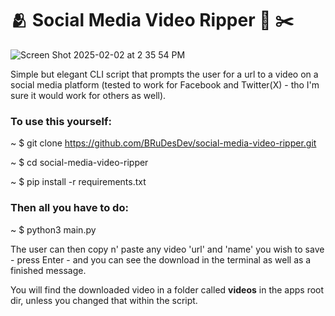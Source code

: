 # 🫂 Social Media Video Ripper 🎥 ✂️

![Screen Shot 2025-02-02 at 2 35 54 PM](https://github.com/user-attachments/assets/bc6c0bf0-8c7f-4324-a032-f072d145b681)

Simple but elegant CLI script that prompts the user for a url to a video on a social media platform (tested to work for Facebook and Twitter(X) - tho I'm sure it would work for others as well). 


### To use this yourself: 


~ $ git clone https://github.com/BRuDesDev/social-media-video-ripper.git 

~ $ cd social-media-video-ripper 

~ $ pip install -r requirements.txt

### Then all you have to do:
~ $ python3 main.py 

The user can then copy n' paste any video 'url' and 'name' you wish to save - press Enter - and you can see the download in the terminal as well as a finished message.

You will find the downloaded video in a folder called **videos** in the apps root dir, unless you changed that within the script.
